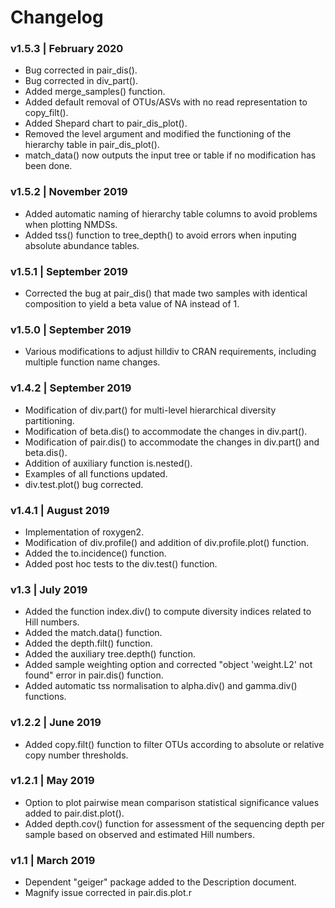 # Changelog

### v1.5.3 | February 2020
- Bug corrected in pair_dis().
- Bug corrected in div_part(). 
- Added merge_samples() function.
- Added default removal of OTUs/ASVs with no read representation to copy_filt().
- Added Shepard chart to pair_dis_plot().
- Removed the level argument and modified the functioning of the hierarchy table in pair_dis_plot().
- match_data() now outputs the input tree or table if no modification has been done.

### v1.5.2 | November 2019
- Added automatic naming of hierarchy table columns to avoid problems when plotting NMDSs.
- Added tss() function to tree_depth() to avoid errors when inputing absolute abundance tables.

### v1.5.1 | September 2019
- Corrected the bug at pair_dis() that made two samples with identical composition to yield a beta value of NA instead of 1.

### v1.5.0 | September 2019
- Various modifications to adjust hilldiv to CRAN requirements, including multiple function name changes.

### v1.4.2 | September 2019
- Modification of div.part() for multi-level hierarchical diversity partitioning.
- Modification of beta.dis() to accommodate the changes in div.part().
- Modification of pair.dis() to accommodate the changes in div.part() and beta.dis().
- Addition of auxiliary function is.nested().
- Examples of all functions updated.
- div.test.plot() bug corrected.

### v1.4.1 | August 2019
- Implementation of roxygen2.
- Modification of div.profile() and addition of div.profile.plot() function.
- Added the to.incidence() function.
- Added post hoc tests to the div.test() function.

### v1.3 | July 2019
- Added the function index.div() to compute diversity indices related to Hill numbers.
- Added the match.data() function.
- Added the depth.filt() function.
- Added the auxiliary tree.depth() function.
- Added sample weighting option and corrected "object 'weight.L2' not found" error in pair.dis() function.
- Added automatic tss normalisation to alpha.div() and gamma.div() functions.

### v1.2.2 | June 2019
- Added copy.filt() function to filter OTUs according to absolute or relative copy number thresholds.

### v1.2.1 | May 2019
- Option to plot pairwise mean comparison statistical significance values added to pair.dist.plot().
- Added depth.cov() function for assessment of the sequencing depth per sample based on observed and estimated Hill numbers.

### v1.1 | March 2019
- Dependent "geiger" package added to the Description document.
- Magnify issue corrected in pair.dis.plot.r
